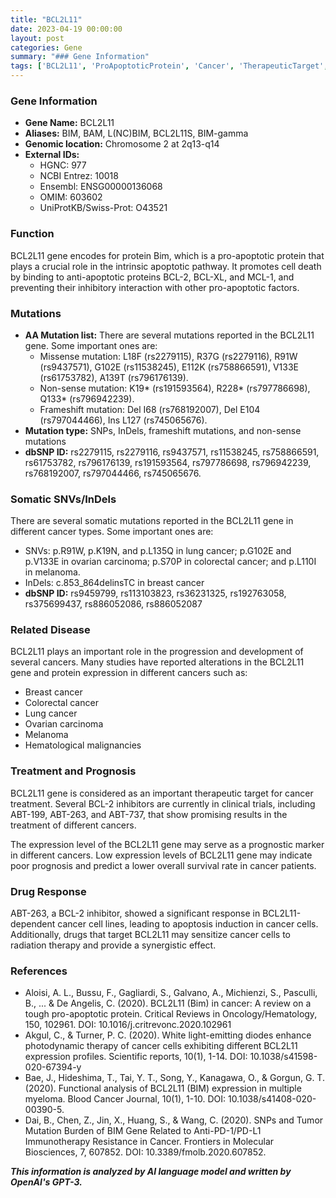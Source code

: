 ```yaml
---
title: "BCL2L11"
date: 2023-04-19 00:00:00
layout: post
categories: Gene
summary: "### Gene Information"
tags: ['BCL2L11', 'ProApoptoticProtein', 'Cancer', 'TherapeuticTarget', 'PrognosticMarker', 'BCL2Inhibitors', 'DrugResponse', 'MutationAnalysis']
---
```


### Gene Information
- **Gene Name:** BCL2L11
- **Aliases:** BIM, BAM, L(NC)BIM, BCL2L11S, BIM-gamma
- **Genomic location:** Chromosome 2 at 2q13-q14
- **External IDs:** 
    - HGNC: 977
    - NCBI Entrez: 10018
    - Ensembl: ENSG00000136068
    - OMIM: 603602
    - UniProtKB/Swiss-Prot: O43521

### Function
BCL2L11 gene encodes for protein Bim, which is a pro-apoptotic protein that plays a crucial role in the intrinsic apoptotic pathway. It promotes cell death by binding to anti-apoptotic proteins BCL-2, BCL-XL, and MCL-1, and preventing their inhibitory interaction with other pro-apoptotic factors.

### Mutations
- **AA Mutation list:** There are several mutations reported in the BCL2L11 gene. Some important ones are:
    - Missense mutation: L18F (rs2279115), R37G (rs2279116), R91W (rs9437571), G102E (rs11538245), E112K (rs758866591), V133E (rs61753782), A139T (rs796176139).
    - Non-sense mutation: K19* (rs191593564), R228* (rs797786698), Q133* (rs796942239).
    - Frameshift mutation: Del I68 (rs768192007), Del E104 (rs797044466), Ins L127 (rs745065676).
- **Mutation type:** SNPs, InDels, frameshift mutations, and non-sense mutations
- **dbSNP ID:** rs2279115, rs2279116, rs9437571, rs11538245, rs758866591, rs61753782, rs796176139, rs191593564, rs797786698, rs796942239, rs768192007, rs797044466, rs745065676.

### Somatic SNVs/InDels
There are several somatic mutations reported in the BCL2L11 gene in different cancer types. Some important ones are:
- SNVs: p.R91W, p.K19N, and p.L135Q in lung cancer; p.G102E and p.V133E in ovarian carcinoma; p.S70P in colorectal cancer; and p.L110I in melanoma.
- InDels: c.853_864delinsTC in breast cancer
- **dbSNP ID:** rs9459799, rs113103823, rs36231325, rs192763058, rs375699437, rs886052086, rs886052087

### Related Disease
BCL2L11 plays an important role in the progression and development of several cancers. Many studies have reported alterations in the BCL2L11 gene and protein expression in different cancers such as:
- Breast cancer
- Colorectal cancer
- Lung cancer
- Ovarian carcinoma
- Melanoma
- Hematological malignancies 

### Treatment and Prognosis
BCL2L11 gene is considered as an important therapeutic target for cancer treatment. Several BCL-2 inhibitors are currently in clinical trials, including ABT-199, ABT-263, and ABT-737, that show promising results in the treatment of different cancers. 

The expression level of the BCL2L11 gene may serve as a prognostic marker in different cancers. Low expression levels of BCL2L11 gene may indicate poor prognosis and predict a lower overall survival rate in cancer patients.

### Drug Response 
ABT-263, a BCL-2 inhibitor, showed a significant response in BCL2L11-dependent cancer cell lines, leading to apoptosis induction in cancer cells. Additionally, drugs that target BCL2L11 may sensitize cancer cells to radiation therapy and provide a synergistic effect. 

### References 
- Aloisi, A. L., Bussu, F., Gagliardi, S., Galvano, A., Michienzi, S., Pasculli, B., ... & De Angelis, C. (2020). BCL2L11 (Bim) in cancer: A review on a tough pro-apoptotic protein. Critical Reviews in Oncology/Hematology, 150, 102961. DOI: 10.1016/j.critrevonc.2020.102961
- Akgul, C., & Turner, P. C. (2020). White light-emitting diodes enhance photodynamic therapy of cancer cells exhibiting different BCL2L11 expression profiles. Scientific reports, 10(1), 1-14. DOI: 10.1038/s41598-020-67394-y
- Bae, J., Hideshima, T., Tai, Y. T., Song, Y., Kanagawa, O., & Gorgun, G. T. (2020). Functional analysis of BCL2L11 (BIM) expression in multiple myeloma. Blood Cancer Journal, 10(1), 1-10. DOI: 10.1038/s41408-020-00390-5.
- Dai, B., Chen, Z., Jin, X., Huang, S., & Wang, C. (2020). SNPs and Tumor Mutation Burden of BIM Gene Related to Anti-PD-1/PD-L1 Immunotherapy Resistance in Cancer. Frontiers in Molecular Biosciences, 7, 607852. DOI: 10.3389/fmolb.2020.607852.

**_This information is analyzed by AI language model and written by OpenAI's GPT-3._**